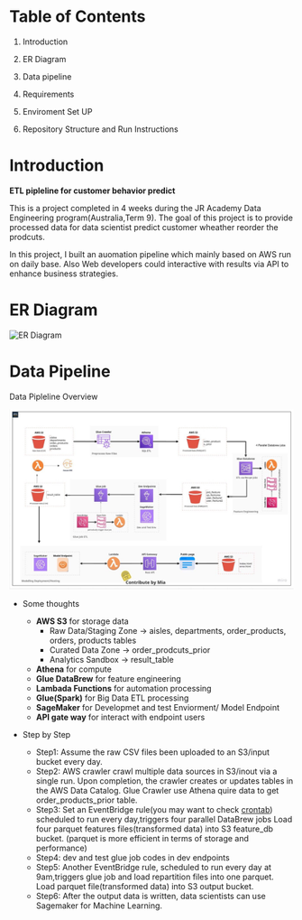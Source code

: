 # Table of Contents
1. Introduction

2. ER Diagram

3. Data pipeline

4. Requirements

5. Enviroment Set UP

6. Repository Structure and Run Instructions


# Introduction

**ETL pipleline for customer behavior predict**

<p>This is a project completed in 4 weeks during the JR Academy Data Engineering program(Australia,Term 9). 
The goal of this project is to provide processed data for data scientist predict customer wheather reorder the prodcuts. 

In this project, I built an auomation pipeline which mainly based on AWS run on daily base. Also Web developers could interactive with results via API to enhance business strategies.  </p>

# ER Diagram

![ER Diagram]()

# Data Pipeline

Data Pipleline Overview

![data pipeline image](https://github.com/richa-beep/ETL-pipelin-for-customer-behavior-predict/blob/54e7c6a05b7fd20b36deda955c54cc768745b0c9/static/photo_2022-04-16_19-25-05.jpg)

* Some thoughts 
   * __AWS S3__ for storage data
      * Raw Data/Staging Zone -> aisles, departments, order_products, orders, products tables
      * Curated Data Zone -> order_prodcuts_prior
      * Analytics Sandbox -> result_table  
    * __Athena__ for compute
    * __Glue DataBrew__ for feature engineering
    * __Lambada Functions__ for automation processing
    * __Glue(Spark)__ for Big Data ETL processing
    * __SageMaker__ for Developmet and test Enviorment/ Model Endpoint
    * __API gate way__ for interact with endpoint users
    


* Step by Step
  * Step1: Assume the raw CSV files been uploaded to an S3/input bucket every day.
  * Step2: AWS crawler crawl multiple data sources in S3/inout via a single run. Upon completion, the crawler creates or updates tables in the AWS Data Catalog. Glue Crawler use Athena quire data to get order_products_prior table.
  * Step3: Set an EventBridge rule(you may want to check [crontab](https://crontab.guru/)) scheduled to run every day,triggers four parallel DataBrew jobs 
          Load four parquet features files(transformed data) into S3 feature_db bucket.
          (parquet is more efficient in terms of storage and performance)
  * Step4: dev and test glue job codes in dev endpoints
  * Step5: Another EventBridge rule, scheduled to run every day at 9am,triggers glue job and load repartition files into one parquet. Load  parquet file(transformed data) into S3 output bucket.
  * Step6: After the output data is written, data scientists can use Sagemaker for Machine Learning.
 






 
